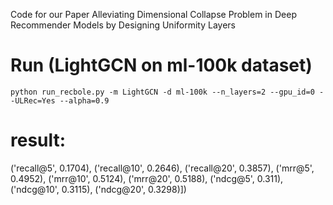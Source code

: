Code for our Paper 
Alleviating Dimensional Collapse Problem in Deep Recommender Models by Designing Uniformity Layers

# Run (LightGCN on ml-100k dataset)
```
python run_recbole.py -m LightGCN -d ml-100k --n_layers=2 --gpu_id=0 --ULRec=Yes --alpha=0.9
```

# result:
('recall@5', 0.1704), ('recall@10', 0.2646), ('recall@20', 0.3857), ('mrr@5', 0.4952), ('mrr@10', 0.5124), ('mrr@20', 0.5188), ('ndcg@5', 0.311), ('ndcg@10', 0.3115), ('ndcg@20', 0.3298)])
